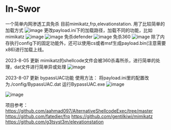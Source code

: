 # In-Swor
一个简单内网渗透工具免杀 目前mimikatz,frp,elevationstation.
用了比较简单的加载方式
![image](https://github.com/snnxyss/In-Swor/assets/96976810/cb8dc28f-0660-49e6-9e8c-e70b5cb635a8)
更改payload.ini下的加载路径，加载不同的功能，比如mimikatz
![image](https://github.com/snnxyss/In-Swor/assets/96976810/50ce7163-3968-44d0-9898-8acf17aba962)
![image](https://github.com/snnxyss/In-Swor/assets/96976810/425f6f87-c216-4011-a195-0ad9f111d5f2)
免杀defender
![image](https://github.com/snnxyss/In-Swor/assets/96976810/7bab516a-27ea-4f83-a619-72684f7ab8d6)
免杀360
![image](https://github.com/snnxyss/In-Swor/assets/96976810/642e27ca-c708-4c07-a274-4aeb6b88a0d5)
除了内存执行config下的固定功能外，还可以使用cs或者msf生成payload.bin(注意需要x86)进行加载上线。



2023-8-05 更新
mimikatz的shellcode文件会被360杀毒所杀，进行简单的处理，dat文件进行简单异或处理
![image](https://github.com/snnxyss/In-Swor/assets/96976810/da8b793d-2b0a-4841-9b0e-06b823f035e9)





2023-8-07 更新
bypassUAC功能 使用方法： 将payload.ini里的配置改为./config/BypassUAC.dat
运行BypassUAC.exe <command> 
![image](https://github.com/snnxyss/In-Swor/assets/96976810/a48bf7bb-e121-4f52-bc3a-ff333c5fba19)

![image](https://github.com/snnxyss/In-Swor/assets/96976810/b2e611d2-b6a1-42dc-b6d4-758500fbb3b4)





项目参考：
https://github.com/aahmad097/AlternativeShellcodeExec/tree/master
https://github.com/fatedier/frp
https://github.com/gentilkiwi/mimikatz
https://github.com/g3tsyst3m/elevationstation

